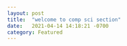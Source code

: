 ```yaml
---
layout: post
title:  "welcome to comp sci section"
date:   2021-04-14 14:18:21 -0700
category: Featured
---
```

